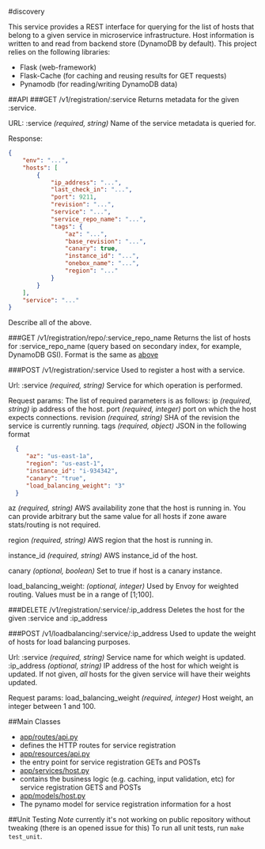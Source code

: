 #discovery

This service provides a REST interface for querying for the list of hosts that belong to a given service in microservice infrastructure.
Host information is written to and read from backend store (DynamoDB by default). This project relies on the following libraries:
* Flask (web-framework)
* Flask-Cache (for caching and reusing results for GET requests)
* Pynamodb (for reading/writing DynamoDB data)

##API
###GET /v1/registration/:service
Returns metadata for the given :service.

URL:
:service
  *(required, string)* Name of the service metadata is queried for.

Response:
```json
{
    "env": "...",
    "hosts": [
        {
            "ip_address": "...",
            "last_check_in": "...",
            "port": 9211,
            "revision": "...",
            "service": "...",
            "service_repo_name": "...",
            "tags": {
                "az": "...",
                "base_revision": "...",
                "canary": true,
                "instance_id": "...",
                "onebox_name": "...",
                "region": "..."
            }
        }
    ],
    "service": "..."
}
```

Describe all of the above.

###GET /v1/registration/repo/:service_repo_name
Returns the list of hosts for :service_repo_name (query based on secondary index, for example, DynamoDB GSI).
Format is the same as [above](#get-v1registrationservice)

###POST /v1/registration/:service
Used to register a host with a service.

Url:
  :service
    *(required, string)* Service for which operation is performed.

Request params:
The list of required parameters is as follows:
    ip
      *(required, string)* ip address of the host.
    port
      *(required, integer)* port on which the host expects connections.
    revision
      *(required, string)* SHA of the revision the service is currently running.
    tags
      *(required, object)* JSON in the following format

```json
  {
     "az": "us-east-1a",
     "region": "us-east-1",
     "instance_id": "i-934342",
     "canary": "true",
     "load_balancing_weight": "3"
  }
```

az
  *(required, string)* AWS availability zone that the host is running in. You
  can provide arbitrary but the same value for all hosts if zone aware stats/routing
  is not required.

region
    *(required, string)* AWS region that the host is running in.

instance_id
  *(required, string)* AWS instance_id of the host.

canary
  *(optional, boolean)* Set to true if host is a canary instance.

load_balancing_weight:
  *(optional, integer)* Used by Envoy for weighted routing. Values must be in a range of [1;100].

###DELETE /v1/registration/:service/:ip_address
Deletes the host for the given :service and :ip_address

###POST /v1/loadbalancing/:service/:ip_address
Used to update the weight of hosts for load balancing purposes.

Url:
:service
  *(required, string)* Service name for which weight is updated.
:ip_address
  *(optional, string)* IP address of the host for which weight is updated.
  If not given, *all* hosts for the given service will have their weights updated.

Request params:
load_balancing_weight
  *(required, integer)* Host weight, an integer between 1 and 100.

##Main Classes
- [app/routes/api.py](https://github.com/lyft/discovery/blob/master/app/routes/api.py)
 - defines the HTTP routes for service registration
- [app/resources/api.py](https://github.com/lyft/discovery/blob/master/app/resources/api.py)
 - the entry point for service registration GETs and POSTs
- [app/services/host.py](https://github.com/lyft/discovery/blob/master/app/services/host.py)
 - contains the business logic (e.g. caching, input validation, etc) for service registration GETS and POSTs
- [app/models/host.py](https://github.com/lyft/discovery/blob/master/app/models/host.py)
 - The pynamo model for service registration information for a host

##Unit Testing
*Note* currently it's not working on public repository without tweaking (there is an opened issue for this)
To run all unit tests, run `make test_unit`.
